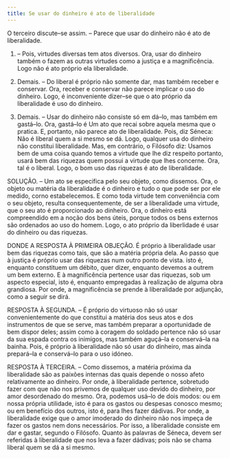 ```yaml
---
title: Se usar do dinheiro é ato de liberalidade
---
```


O terceiro discute–se assim. – Parece que usar do dinheiro não é ato de liberalidade.  

1. – Pois, virtudes diversas tem atos diversos. Ora, usar do dinheiro também o fazem as outras virtudes como a justiça e a magnificência. Logo não é ato próprio ela liberalidade.  

2. Demais. – Do liberal é próprio não somente dar, mas também receber e conservar. Ora, receber e conservar não parece implicar o uso do dinheiro. Logo, é inconveniente dizer–se que o ato próprio da liberalidade é uso do dinheiro.  

3. Demais. – Usar do dinheiro não consiste só em dá–lo, mas também em gastá–lo. Ora, gastá–lo é Um ato que recai sobre aquela mesma que o pratica. E, portanto, não parece ato de liberalidade. Pois, diz Séneca: Não é liberal quem a si mesmo se dá. Logo, qualquer usa do dinheiro não constitui liberalidade.  Mas, em contrário, o Filósofo diz: Usamos bem de uma coisa quando temos a virtude que lhe diz respeito portanto, usará bem das riquezas quem possui a virtude que lhes concerne. Ora, tal é o liberal. Logo, o bom uso das riquezas é ato de liberalidade.  

SOLUÇÃO. – Um ato se especifica pelo seu objeto, como dissemos. Ora, o objeto ou matéria da liberalidade é o dinheiro e tudo o que pode ser por ele medido, corno estabelecemos. E como toda virtude tem conveniência com o seu objeto, resulta consequentemente, de ser a liberalidade uma virtude, que o seu ato é proporcionado ao dinheiro. Ora, o dinheiro está compreendido em a noção dos bens úteis, porque todos os bens externos são ordenados ao uso do homem. Logo, o ato próprio da liberlidade é usar do dinheiro ou das riquezas.  

DONDE A RESPOSTA À PRIMEIRA OBJEÇÃO. É próprio à liberalidade usar bem das riquezas como tais, que são a matéria própria dela. Ao passo que à justiça é próprio usar das riquezas num outro ponto de vista. isto é, enquanto constituem um débito, quer dizer, enquanto devemos a outrem um bem externo. E à magnificência pertence usar das riquezas, sob um aspecto especial, isto é, enquanto empregadas à realização de alguma obra grandiosa. Por onde, a magnificência se prende à liberalidade por adjunção, como a seguir se dirá.  

RESPOSTA À SEGUNDA. – É próprio do virtuoso não só usar convenientemente do que constitui a matéria dos seus atos e dos instrumentos de que se serve, mas também preparar a oportunidade de bem dispor deles; assim como à coragem do soldado pertence não só usar da sua espada contra os inimigos, mas também aguçá–la e conservá–la na bainha. Pois, é próprio à liberalidade não só usar do dinheiro, mas ainda prepará–la e conservá–lo para o uso idóneo.  

RESPOSTA À TERCEIRA. – Como dissemos, a matéria próxima da liberalidade são as paixões internas das quais depende o nosso afeto relativamente ao dinheiro. Por onde, à liberalidade pertence, sobretudo fazer com que não nos privemos de qualquer uso devido do dinheiro, por amor desordenado do mesmo. Ora, podemos usá–lo de dois modos: ou em nossa própria utilidade, isto é para os gastos ou despesas conosco mesmo; ou em benefício dos outros, isto é, para lhes fazer dádivas. Por onde, a liberalidade exige que o amor imoderado do dinheiro não nos impeça de fazer os gastos nem dons necessários. Por isso, a liberalidade consiste em dar e gastar, segundo o Filósofo. Quanto às palavras de Séneca, devem ser referidas à liberalidade que nos leva a fazer dádivas; pois não se chama liberal quem se dá a si mesmo.